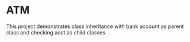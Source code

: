 # ATM
This project demonstrates class inheritance with bank account as parent class and checking acct as child classes
